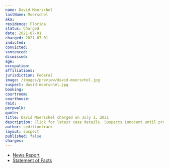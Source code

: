 ```yaml
---
name: David Moerschel
lastName: Moerschel
aka:
residence: Florida
status: Charged
date: 2021-07-01
charged: 2021-07-01
indicted:
convicted:
sentenced:
dismissed:
age:
occupation:
affiliations:
jurisdiction: Federal
image: /images/preview/david-moerschel.jpg
suspect: david-moerschel.jpg
booking:
courtroom:
courthouse:
raid:
perpwalk:
quote:
title: David Moerschel charged on July 1, 2021
description: Click for latest case details. Suspects innocent until proven guilty.
author: seditiontrack
layout: suspect
published: false
charges:
---
```


- [News Report]()
- [Statement of Facts](https://www.justice.gov/usao-dc/case-multi-defendant/file/1408901/download)
